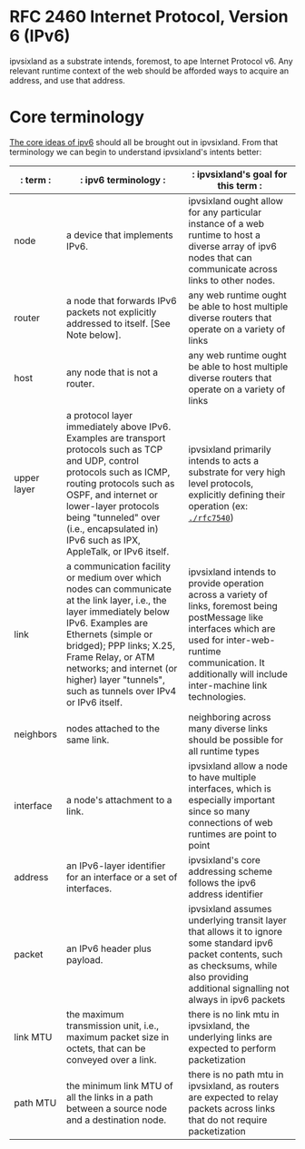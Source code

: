 # RFC 2460 Internet Protocol, Version 6 (IPv6)

ipvsixland as a substrate intends, foremost, to ape Internet Protocol v6. Any relevant runtime context of the web should be afforded ways to acquire an address, and use that address.

# Core terminology

[The core ideas of ipv6](https://tools.ietf.org/html/rfc8200#section-1) should all be brought out in ipvsixland. From that terminology we can begin to understand ipvsixland's intents better:

|: term    :|: ipv6 terminology :|: ipvsixland's goal for this term :|
|---|---|---|
|node       | a device that implements IPv6. | ipvsixland ought allow for any particular instance of a web runtime to host a diverse array of ipv6 nodes that can communicate across links to other nodes. |
|router     | a node that forwards IPv6 packets not explicitly addressed to itself. [See Note below]. | any web runtime ought be able to host multiple diverse routers that operate on a variety of links |
|host       | any node that is not a router. | any web runtime ought be able to host multiple diverse routers that operate on a variety of links |
|upper layer| a protocol layer immediately above IPv6.  Examples are transport protocols such as TCP and UDP, control protocols such as ICMP, routing protocols such as OSPF, and internet or lower-layer protocols being "tunneled" over (i.e., encapsulated in) IPv6 such as IPX, AppleTalk, or IPv6 itself. | ipvsixland primarily intends to acts a substrate for very high level protocols, explicitly defining their operation (ex: [`./rfc7540`](./2-rfc7540.md)) |
|link       | a communication facility or medium over which nodes can communicate at the link layer, i.e., the layer immediately below IPv6.  Examples are Ethernets (simple or bridged); PPP links; X.25, Frame Relay, or ATM networks; and internet (or higher) layer "tunnels", such as tunnels over IPv4 or IPv6 itself. | ipvsixland intends to provide operation across a variety of links, foremost being postMessage like interfaces which are used for inter-web-runtime communication. It additionally will include inter-machine link technologies. |
|neighbors  | nodes attached to the same link. | neighboring across many diverse links should be possible for all runtime types |
|interface  | a node's attachment to a link. | ipvsixland allow a node to have multiple interfaces, which is especially important since so many connections of web runtimes are point to point |
|address    | an IPv6-layer identifier for an interface or a set of interfaces. | ipvsixland's core addressing scheme follows the ipv6 address identifier |
|packet     | an IPv6 header plus payload. | ipvsixland assumes underlying transit layer that allows it to ignore some standard ipv6 packet contents, such as checksums, while also providing additional signalling not always in ipv6 packets |
|link MTU   | the maximum transmission unit, i.e., maximum packet size in octets, that can be conveyed over a link. | there is no link mtu in ipvsixland, the underlying links are expected to perform packetization |
|path MTU   | the minimum link MTU of all the links in a path between a source node and a destination node. | there is no path mtu in ipvsixland, as routers are expected to relay packets across links that do not require packetization |
